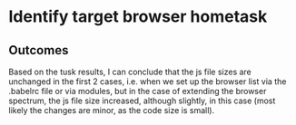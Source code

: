 # Identify target browser hometask

## Outcomes

Based on the tusk results, I can conclude that the js file sizes are unchanged in the first 2 cases, i.e. when we set up the browser list via the .babelrc file or via modules, but in the case of extending the browser spectrum, the js file size increased, although slightly, in this case (most likely the changes are minor, as the code size is small).